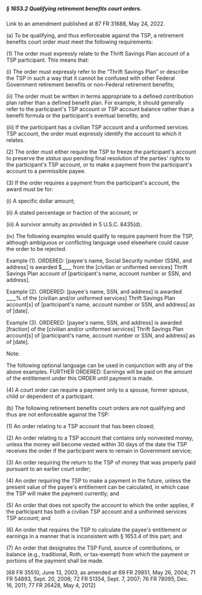 ##### § 1653.2 Qualifying retirement benefits court orders. #####

Link to an amendment published at 87 FR 31688, May 24, 2022.

(a) To be qualifying, and thus enforceable against the TSP, a retirement benefits court order must meet the following requirements:

(1) The order must expressly relate to the Thrift Savings Plan account of a TSP participant. This means that:

(i) The order must expressly refer to the “Thrift Savings Plan” or describe the TSP in such a way that it cannot be confused with other Federal Government retirement benefits or non-Federal retirement benefits;

(ii) The order must be written in terms appropriate to a defined contribution plan rather than a defined benefit plan. For example, it should generally refer to the participant's TSP account or TSP account balance rather than a benefit formula or the participant's eventual benefits; and

(iii) If the participant has a civilian TSP account and a uniformed services TSP account, the order must expressly identify the account to which it relates.

(2) The order must either require the TSP to freeze the participant's account to preserve the *status quo* pending final resolution of the parties' rights to the participant's TSP account, or to make a payment from the participant's account to a permissible payee.

(3) If the order requires a payment from the participant's account, the award must be for:

(i) A specific dollar amount;

(ii) A stated percentage or fraction of the account; or

(iii) A survivor annuity as provided in 5 U.S.C. 8435(d).

(iv) The following examples would qualify to require payment from the TSP, although ambiguous or conflicting language used elsewhere could cause the order to be rejected.

Example (1). ORDERED: [payee's name, Social Security number (SSN), and address] is awarded $\_\_\_\_ from the [civilian or uniformed services] Thrift Savings Plan account of [participant's name, account number or SSN, and address].

Example (2). ORDERED: [payee's name, SSN, and address] is awarded \_\_\_\_% of the [civilian and/or uniformed services] Thrift Savings Plan account[s] of [participant's name, account number or SSN, and address] as of [date].

Example (3). ORDERED: [payee's name, SSN, and address] is awarded [fraction] of the [civilian and/or uniformed services] Thrift Savings Plan account[s] of [participant's name, account number or SSN, and address] as of [date].

Note:

The following optional language can be used in conjunction with any of the above examples. FURTHER ORDERED: Earnings will be paid on the amount of the entitlement under this ORDER until payment is made.

(4) A court order can require a payment only to a spouse, former spouse, child or dependent of a participant.

(b) The following retirement benefits court orders are not qualifying and thus are not enforceable against the TSP:

(1) An order relating to a TSP account that has been closed;

(2) An order relating to a TSP account that contains only nonvested money, unless the money will become vested within 30 days of the date the TSP receives the order if the participant were to remain in Government service;

(3) An order requiring the return to the TSP of money that was properly paid pursuant to an earlier court order;

(4) An order requiring the TSP to make a payment in the future, unless the present value of the payee's entitlement can be calculated, in which case the TSP will make the payment currently; and

(5) An order that does not specify the account to which the order applies, if the participant has both a civilian TSP account and a uniformed services TSP account; and

(6) An order that requires the TSP to calculate the payee's entitlement or earnings in a manner that is inconsistent with § 1653.4 of this part; and

(7) An order that designates the TSP Fund, source of contributions, or balance (e.g., traditional, Roth, or tax-exempt) from which the payment or portions of the payment shall be made.

[68 FR 35510, June 13, 2003, as amended at 69 FR 29851, May 26, 2004; 71 FR 54893, Sept. 20, 2006; 72 FR 51354, Sept. 7, 2007; 76 FR 78095, Dec. 16, 2011; 77 FR 26428, May 4, 2012]